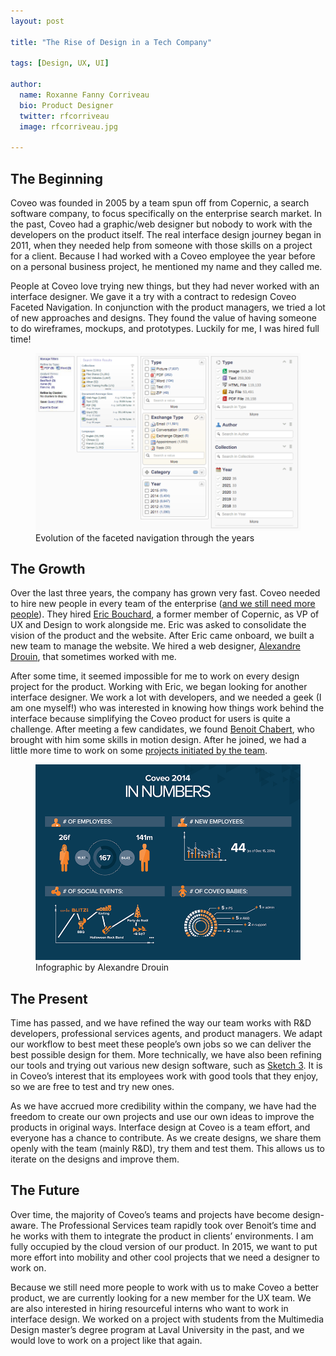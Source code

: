 ```yaml
---
layout: post

title: "The Rise of Design in a Tech Company"

tags: [Design, UX, UI]

author:
  name: Roxanne Fanny Corriveau
  bio: Product Designer
  twitter: rfcorriveau
  image: rfcorriveau.jpg

---
```



The Beginning
-------------
Coveo was founded in 2005 by a team spun off from Copernic, a search software company, to focus specifically on the enterprise search market. In the past, Coveo had a graphic/web designer but nobody to work with the developers on the product itself. The real interface design journey began in 2011, when they needed help from someone with those skills on a project for a client. Because I had worked with a Coveo employee the year before on a personal business project, he mentioned my name and they called me.

People at Coveo love trying new things, but they had never worked with an interface designer. We gave it a try with a contract to redesign Coveo Faceted Navigation. In conjunction with the product managers, we tried a lot of new approaches and designs. They found the value of having someone to do wireframes, mockups, and prototypes. Luckily for me, I was hired full time!

<figure>
  <img src="/images/20150319/evolutionfacet.png">
  <figcaption>Evolution of the faceted navigation through the years</figcaption>
</figure>

The Growth
----------
Over the last three years, the company has grown very fast. Coveo needed to hire new people in every team of the enterprise ([and we still need more people](http://careers.coveo.com/positions-research#poste)). They hired [Eric Bouchard](http://ca.linkedin.com/in/ebouchard/fr), a former member of Copernic, as VP of UX and Design to work alongside me. Eric was asked to consolidate the vision of the product and the website. After Eric came onboard, we built a new team to manage the website. We hired a web designer, [Alexandre Drouin](http://ca.linkedin.com/pub/alexandre-drouin/21/a53/b12), that sometimes worked with me.

After some time, it seemed impossible for me to work on every design project for the product. Working with Eric, we began looking for another interface designer. We work a lot with developers, and we needed a geek (I am one myself!) who was interested in knowing how things work behind the interface because simplifying the Coveo product for users is quite a challenge. After meeting a few candidates, we found [Benoit Chabert](http://ca.linkedin.com/in/chabert/fr), who brought with him some skills in motion design. After he joined, we had a little more time to work on some [projects initiated by the team](http://source.coveo.com/2014/12/08/making-an-online-community/).

<figure>
  <img src="/images/20150319/infographic_2014.png">
  <figcaption>Infographic by Alexandre Drouin</figcaption>
</figure>


The Present
-----------
Time has passed, and we have refined the way our team works with R&D developers, professional services agents, and product managers. We adapt our workflow to best meet these people’s own jobs so we can deliver the best possible design for them. More technically, we have also been refining our tools and trying out various new design software, such as [Sketch 3](http://bohemiancoding.com/sketch/). It is in Coveo’s interest that its employees work with good tools that they enjoy, so we are free to test and try new ones.

As we have accrued more credibility within the company, we have had the freedom to create our own projects and use our own ideas to improve the products in original ways. Interface design at Coveo is a team effort, and everyone has a chance to contribute. As we create designs, we share them openly with the team (mainly R&D), try them and test them. This allows us to iterate on the designs and improve them.

The Future
----------
Over time, the majority of Coveo’s teams and projects have become design-aware. The Professional Services team rapidly took over Benoit’s time and he works with them to integrate the product in clients’ environments. I am fully occupied by the cloud version of our product. In 2015, we want to put more effort into mobility and other cool projects that we need a designer to work on.

Because we still need more people to work with us to make Coveo a better product, we are currently looking for a new member for the UX team. We are also interested in hiring resourceful interns who want to work in interface design. We worked on a project with students from the Multimedia Design master’s degree program at Laval University in the past, and we would love to work on a project like that again.
